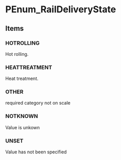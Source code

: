 # PEnum_RailDeliveryState
<!-- end of short definition -->

## Items

### HOTROLLING
Hot rolling.

### HEATTREATMENT
Heat treatment.

### OTHER
required category not on scale

### NOTKNOWN
Value is unkown

### UNSET
Value has not been specified
